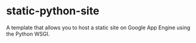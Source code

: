 static-python-site
==================

A template that allows you to host a static site on Google App Engine using the Python WSGI.